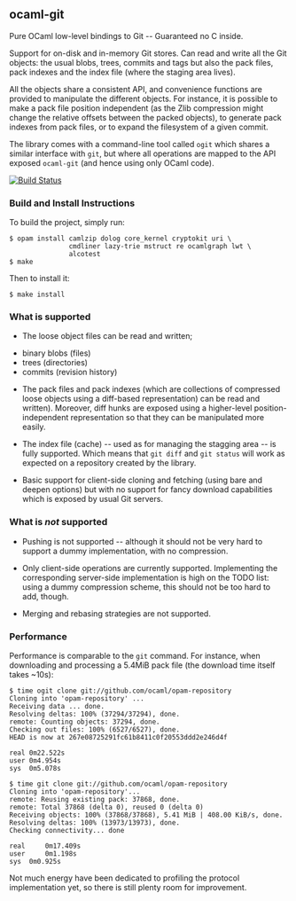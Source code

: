 ## ocaml-git

Pure OCaml low-level bindings to Git -- Guaranteed no C inside.

Support for on-disk and in-memory Git stores. Can read and write all
the Git objects: the usual blobs, trees, commits and tags but also the
pack files, pack indexes and the index file (where the staging area
lives).

All the objects share a consistent API, and convenience functions are
provided to manipulate the different objects. For instance, it is
possible to make a pack file position independent (as the Zlib
compression might change the relative offsets between the packed
objects), to generate pack indexes from pack files, or to expand
the filesystem of a given commit.

The library comes with a command-line tool called `ogit` which shares
a similar interface with `git`, but where all operations are mapped to
the API exposed `ocaml-git` (and hence using only OCaml code).

[![Build Status](https://travis-ci.org/samoht/ocaml-git.png?branch=master)](https://travis-ci.org/samoht/ocaml-git)

### Build and Install Instructions

To build the project, simply run:
```
$ opam install camlzip dolog core_kernel cryptokit uri \
               cmdliner lazy-trie mstruct re ocamlgraph lwt \
               alcotest
$ make
```

Then to install it:
```
$ make install
```
### What is supported

* The loose object files can be read and written;

- binary blobs (files)
- trees (directories)
- commits (revision history)

* The pack files and pack indexes (which are collections of compressed
  loose objects using a diff-based representation) can be read and
  written). Moreover, diff hunks are exposed using a higher-level
  position-independent representation so that they can be manipulated
  more easily.

* The index file (cache) -- used as for managing the stagging area --
  is fully supported. Which means that `git diff` and `git status`
  will work as expected on a repository created by the library.

* Basic support for client-side cloning and fetching (using bare and
 deepen options) but with no support for fancy download capabilities
 which is exposed by usual Git servers.

### What is *not* supported

* Pushing is not supported -- although it should not be very hard to
  support a dummy implementation, with no compression.

* Only client-side operations are currently supported. Implementing
  the corresponding server-side implementation is high on the TODO
  list: using a dummy compression scheme, this should not be too hard
  to add, though.

* Merging and rebasing strategies are not supported.


### Performance

Performance is comparable to the `git` command. For instance, when
downloading and processing a 5.4MiB pack file (the download time
itself takes ~10s):

```
$ time ogit clone git://github.com/ocaml/opam-repository
Cloning into 'opam-repository' ...
Receiving data ... done.
Resolving deltas: 100% (37294/37294), done.
remote: Counting objects: 37294, done.
Checking out files: 100% (6527/6527), done.
HEAD is now at 267e08725291fc61b8411c0f20553ddd2e246d4f

real 0m22.522s
user 0m4.954s
sys  0m5.078s
```

```
$ time git clone git://github.com/ocaml/opam-repository
Cloning into 'opam-repository'...
remote: Reusing existing pack: 37868, done.
remote: Total 37868 (delta 0), reused 0 (delta 0)
Receiving objects: 100% (37868/37868), 5.41 MiB | 408.00 KiB/s, done.
Resolving deltas: 100% (13973/13973), done.
Checking connectivity... done

real	 0m17.409s
user	 0m1.198s
sys	 0m0.925s
```

Not much energy have been dedicated to profiling the protocol
implementation yet, so there is still plenty room for improvement.
